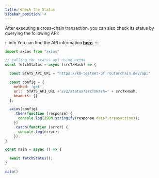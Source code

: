 ```yaml
---
title: Check the Status
sidebar_position: 4
---
```


After executing a cross-chain transaction, you can also check its status by querying the following API:

:::info
You can find the API information [**here**](../../../../../../api/?v=PATHFINDER).
:::


```jsx
import axios from "axios"

// calling the status api using axios
const fetchStatus = async (srcTxHash) => {

  const STATS_API_URL = "https://k8-testnet-pf.routerchain.dev/api"

  const config = {
    method: 'get',
    url:  STATS_API_URL +'/v2/status?srcTxHash=' + srcTxHash,
    headers: {}
  };

  axios(config)
    .then(function (response) {
      console.log(JSON.stringify(response.data?.transaction));
    })
    .catch(function (error) {
      console.log(error);
    });
}

const main = async () => {

  await fetchStatus();
}

main()
```